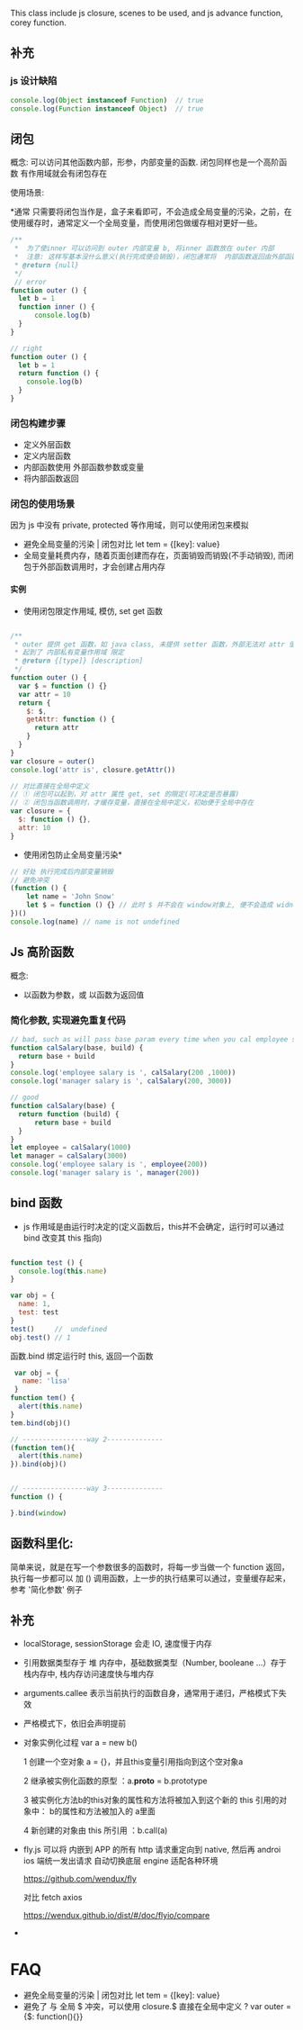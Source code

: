 This class include js closure, scenes to be used, and js advance function, corey function.

## 补充

### js 设计缺陷

```js
console.log(Object instanceof Function)  // true
console.log(Function instanceof Object)  // true
```

## 闭包
概念: 可以访问其他函数内部，形参，内部变量的函数. 闭包同样也是一个高阶函数
有作用域就会有闭包存在

使用场景:

*通常 只需要将闭包当作是，盒子来看即可，不会造成全局变量的污染，之前，在使用缓存时，通常定义一个全局变量，而使用闭包做缓存相对更好一些。


```js
/**
 *  为了使inner 可以访问到 outer 内部变量 b, 将inner 函数放在 outer 内部
 *  注意: 这样写基本没什么意义(执行完成便会销毁)，闭包通常将  内部函数返回由外部函数决定调用时机, 当我们调用 outer() 时创建闭包
 * @return {null}
 */
 // error
function outer () {
  let b = 1
  function inner () {
      console.log(b)
  }   
}

// right
function outer () {
  let b = 1
  return function () {
    console.log(b)
  }
}
```

### 闭包构建步骤
- 定义外层函数
- 定义内层函数
- 内部函数使用 外部函数参数或变量
- 将内部函数返回

### 闭包的使用场景
因为 js 中没有 private, protected 等作用域，则可以使用闭包来模拟

- 避免全局变量的污染 | 闭包对比 let tem = {[key]: value}
- 全局变量耗费内存，随着页面创建而存在，页面销毁而销毁(不手动销毁), 而闭包于外部函数调用时，才会创建占用内存

#### 实例
- 使用闭包限定作用域, 模仿, set get 函数

```js

/**
 * outer 提供 get 函数，如 java class, 未提供 setter 函数，外部无法对 attr 值进行改变
 * 起到了 内部私有变量作用域 限定
 * @return {[type]} [description]
 */
function outer () {
  var $ = function () {}
  var attr = 10   
  return {
    $: $,
    getAttr: function () {
      return attr
    }
  }
}
var closure = outer()
console.log('attr is', closure.getAttr())

// 对比直接在全局中定义
// ① 闭包可以起到，对 attr 属性 get, set 的限定(可决定是否暴露)
// ② 闭包当函数调用时，才缓存变量，直接在全局中定义，初始便于全局中存在
var closure = {
  $: function () {},
  attr: 10
}
```

- 使用闭包防止全局变量污染*

```js
// 好处 执行完成后内部变量销毁
// 避免冲突
(function () {
    let name = 'John Snow'
    let $ = function () {} // 此时 $ 并不会在 window对象上, 便不会造成 widnow.$被覆盖(假设引入 jQuery)
})()
console.log(name) // name is not undefined

```

## Js 高阶函数
概念:
- 以函数为参数，或 以函数为返回值

### 简化参数, 实现避免重复代码
```js
// bad, such as will pass base param every time when you cal employee salary
function calSalary(base, build) {
  return base + build
}
console.log('employee salary is ', calSalary(200 ,1000))
console.log('manager salary is ', calSalary(200, 3000))

// good
function calSalary(base) {
  return function (build) {
      return base + build
  }  
}
let employee = calSalary(1000)
let manager = calSalary(3000)
console.log('employee salary is ', employee(200))
console.log('manager salary is ', manager(200))
```

## bind 函数
- js 作用域是由运行时决定的(定义函数后，this并不会确定，运行时可以通过 bind 改变其 this 指向)

```js

function test () {
  console.log(this.name)
}

var obj = {
  name: 1,
  test: test
}
test()     //  undefined
obj.test() // 1

```

函数.bind 绑定运行时 this, 返回一个函数
```js
 var obj = {
   name: 'lisa'
 }
function tem() {
  alert(this.name)
}
tem.bind(obj)()

// ----------------way 2--------------
(function tem(){
  alert(this.name)
}).bind(obj)()


// ----------------way 3--------------
function () {

}.bind(window)

```

## 函数科里化:
简单来说，就是在写一个参数很多的函数时，将每一步当做一个 function 返回，执行每一步都可以 加 () 调用函数，上一步的执行结果可以通过，变量缓存起来， 参考 '简化参数' 例子

## 补充
- localStorage, sessionStorage 会走 IO, 速度慢于内存
- 引用数据类型存于 堆 内存中，基础数据类型（Number, booleane ...）存于 栈内存中, 栈内存访问速度快与堆内存
- arguments.callee 表示当前执行的函数自身，通常用于递归，严格模式下失效
- 严格模式下，依旧会声明提前
- 对象实例化过程 var a = new b()

    1 创建一个空对象 a = {}，并且this变量引用指向到这个空对象a

    2 继承被实例化函数的原型 ：a.__proto__ = b.prototype

    3 被实例化方法b的this对象的属性和方法将被加入到这个新的 this 引用的对象中： b的属性和方法被加入的 a里面

    4 新创建的对象由 this 所引用 ：b.call(a)

- fly.js
  可以将 内嵌到 APP 的所有 http 请求重定向到 native, 然后再 androi ios 端统一发出请求
  自动切换底层 engine 适配各种环境

  https://github.com/wendux/fly

  对比 fetch axios

  https://wendux.github.io/dist/#/doc/flyio/compare
-

# FAQ
- 避免全局变量的污染 | 闭包对比 let tem = {[key]: value}
- 避免了 与 全局 $ 冲突，可以使用 closure.$  直接在全局中定义 ? var outer = {$: function(){}}

